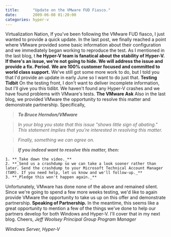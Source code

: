 ```yaml
---
title:      "Update on the VMware FUD Fiasco."
date:       2009-06-08 01:20:00
categories: hyper-v
---
```

Virtualization Nation, If you've been following the VMware FUD fiasco, I just wanted to provide a quick update. In the last post, we finally reached a point where VMware provided some basic information about their configuration and we immediately began working to reproduce the test. As I mentioned in the last blog, t **he Hyper-V team is fanatical about the stability of Hyper-V. If there's an issue, we're not going to hide. We will address the issue and provide a fix. Period.** **We are 100% customer focused and committed to world class support.** We've still got some more work to do, but I told you that I'd provide an update in early June so I want to do just that. **Testing Tidbit** On the testing front, I don't want to deliver incomplete information, but I'll give you this tidibt. We haven't found any Hyper-V crashes and we have found problems with VMware's tests. **The VMware Ask** Also in the last blog, we provided VMware the opportunity to resolve this matter and demonstrate partnership. Specifically, 

> **_To Bruce Herndon/VMware_**

> _In your blog you state that this issue "shows little sign of abating." This statement implies that you're interested in resolving this matter._

> _Finally, something we can agree on._

> **_If you indeed want to resolve this matter, then:_**

    1. **_Take down the video._**
    2. **_Send us a crashdump so we can take a look sooner rather than later. Send the crashdump to your Microsoft Technical Account Manager (TAM). If you need help, let us know and we'll follow-up._**
    3. **_Pledge this won't happen again._**



Unfortunately, VMware has done none of the above and remained silent. Since we're going to spend a few more weeks testing, we'd like to again provide VMware the opportunity to take us up on this offer and demonstrate partnership. **Speaking of Partnership.** In the meantime, this seems like a great opportunity to mention a few of the things we've done to help our partners develop for both Windows and Hyper-V. I'll cover that in my next blog. Cheers, _Jeff Woolsey_ _Principal Group Program Manager_

_Windows Server, Hyper-V_
